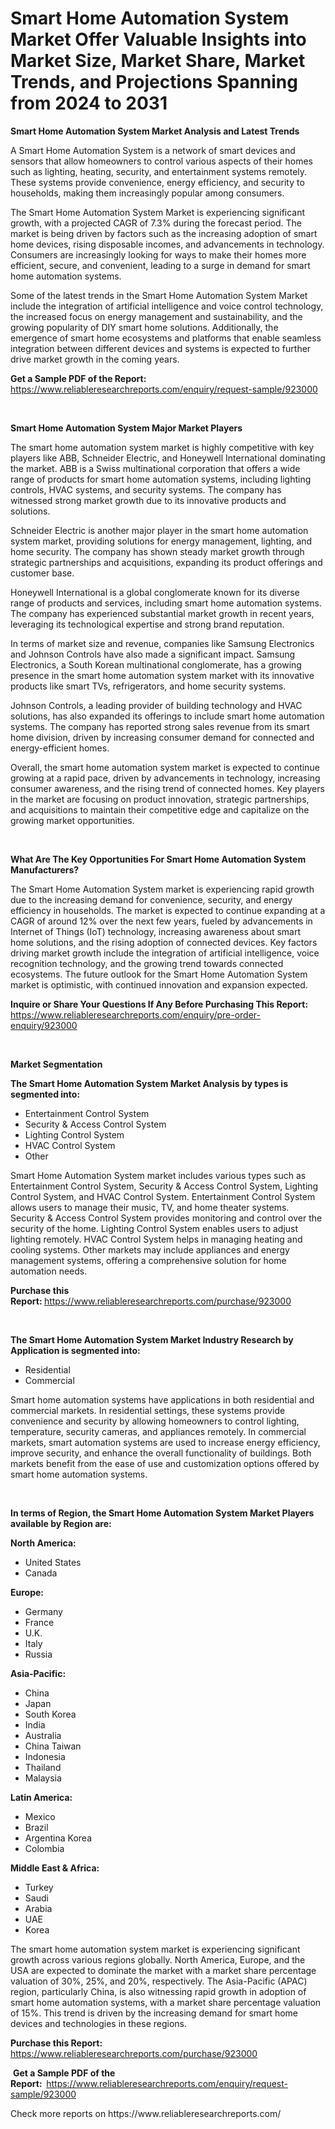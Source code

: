 <p><h1>Smart Home Automation System Market Offer Valuable Insights into Market Size, Market Share, Market Trends, and Projections Spanning from 2024 to 2031</h1></p><p><strong>Smart Home Automation System Market Analysis and Latest Trends</strong></p>
<p><p>A Smart Home Automation System is a network of smart devices and sensors that allow homeowners to control various aspects of their homes such as lighting, heating, security, and entertainment systems remotely. These systems provide convenience, energy efficiency, and security to households, making them increasingly popular among consumers.</p><p>The Smart Home Automation System Market is experiencing significant growth, with a projected CAGR of 7.3% during the forecast period. The market is being driven by factors such as the increasing adoption of smart home devices, rising disposable incomes, and advancements in technology. Consumers are increasingly looking for ways to make their homes more efficient, secure, and convenient, leading to a surge in demand for smart home automation systems.</p><p>Some of the latest trends in the Smart Home Automation System Market include the integration of artificial intelligence and voice control technology, the increased focus on energy management and sustainability, and the growing popularity of DIY smart home solutions. Additionally, the emergence of smart home ecosystems and platforms that enable seamless integration between different devices and systems is expected to further drive market growth in the coming years.</p></p>
<p><strong>Get a Sample PDF of the Report:&nbsp;</strong> <a href="https://www.reliableresearchreports.com/enquiry/request-sample/923000">https://www.reliableresearchreports.com/enquiry/request-sample/923000</a></p>
<p>&nbsp;</p>
<p><strong>Smart Home Automation System Major Market Players</strong></p>
<p><p>The smart home automation system market is highly competitive with key players like ABB, Schneider Electric, and Honeywell International dominating the market. ABB is a Swiss multinational corporation that offers a wide range of products for smart home automation systems, including lighting controls, HVAC systems, and security systems. The company has witnessed strong market growth due to its innovative products and solutions.</p><p>Schneider Electric is another major player in the smart home automation system market, providing solutions for energy management, lighting, and home security. The company has shown steady market growth through strategic partnerships and acquisitions, expanding its product offerings and customer base.</p><p>Honeywell International is a global conglomerate known for its diverse range of products and services, including smart home automation systems. The company has experienced substantial market growth in recent years, leveraging its technological expertise and strong brand reputation.</p><p>In terms of market size and revenue, companies like Samsung Electronics and Johnson Controls have also made a significant impact. Samsung Electronics, a South Korean multinational conglomerate, has a growing presence in the smart home automation system market with its innovative products like smart TVs, refrigerators, and home security systems.</p><p>Johnson Controls, a leading provider of building technology and HVAC solutions, has also expanded its offerings to include smart home automation systems. The company has reported strong sales revenue from its smart home division, driven by increasing consumer demand for connected and energy-efficient homes.</p><p>Overall, the smart home automation system market is expected to continue growing at a rapid pace, driven by advancements in technology, increasing consumer awareness, and the rising trend of connected homes. Key players in the market are focusing on product innovation, strategic partnerships, and acquisitions to maintain their competitive edge and capitalize on the growing market opportunities.</p></p>
<p>&nbsp;</p>
<p><strong>What Are The Key Opportunities For Smart Home Automation System Manufacturers?</strong></p>
<p><p>The Smart Home Automation System market is experiencing rapid growth due to the increasing demand for convenience, security, and energy efficiency in households. The market is expected to continue expanding at a CAGR of around 12% over the next few years, fueled by advancements in Internet of Things (IoT) technology, increasing awareness about smart home solutions, and the rising adoption of connected devices. Key factors driving market growth include the integration of artificial intelligence, voice recognition technology, and the growing trend towards connected ecosystems. The future outlook for the Smart Home Automation System market is optimistic, with continued innovation and expansion expected.</p></p>
<p><strong>Inquire or Share Your Questions If Any Before Purchasing This Report:</strong> <a href="https://www.reliableresearchreports.com/enquiry/pre-order-enquiry/923000">https://www.reliableresearchreports.com/enquiry/pre-order-enquiry/923000</a></p>
<p>&nbsp;</p>
<p><strong>Market Segmentation</strong></p>
<p><strong>The Smart Home Automation System Market Analysis by types is segmented into:</strong></p>
<p><ul><li>Entertainment Control System</li><li>Security & Access Control System</li><li>Lighting Control System</li><li>HVAC Control System</li><li>Other</li></ul></p>
<p><p>Smart Home Automation System market includes various types such as Entertainment Control System, Security & Access Control System, Lighting Control System, and HVAC Control System. Entertainment Control System allows users to manage their music, TV, and home theater systems. Security & Access Control System provides monitoring and control over the security of the home. Lighting Control System enables users to adjust lighting remotely. HVAC Control System helps in managing heating and cooling systems. Other markets may include appliances and energy management systems, offering a comprehensive solution for home automation needs.</p></p>
<p><strong>Purchase this Report:&nbsp;</strong><a href="https://www.reliableresearchreports.com/purchase/923000">https://www.reliableresearchreports.com/purchase/923000</a></p>
<p>&nbsp;</p>
<p><strong>The Smart Home Automation System Market Industry Research by Application is segmented into:</strong></p>
<p><ul><li>Residential</li><li>Commercial</li></ul></p>
<p><p>Smart home automation systems have applications in both residential and commercial markets. In residential settings, these systems provide convenience and security by allowing homeowners to control lighting, temperature, security cameras, and appliances remotely. In commercial markets, smart automation systems are used to increase energy efficiency, improve security, and enhance the overall functionality of buildings. Both markets benefit from the ease of use and customization options offered by smart home automation systems.</p></p>
<p>&nbsp;</p>
<p><strong>In terms of Region, the Smart Home Automation System Market Players available by Region are:</strong></p>
<p>
    <p> <strong> North America: </strong>
        <ul>
            <li>United States</li>
            <li>Canada</li>
        </ul>
        </p> 
    <p> <strong> Europe: </strong>
        <ul>
            <li>Germany</li>
            <li>France</li>
            <li>U.K.</li>
            <li>Italy</li>
            <li>Russia</li>
        </ul>
        </p> 
    <p> <strong> Asia-Pacific: </strong>
        <ul>
            <li>China</li>
            <li>Japan</li>
            <li>South Korea</li>
            <li>India</li>
            <li>Australia</li>
            <li>China Taiwan</li>
            <li>Indonesia</li>
            <li>Thailand</li>
            <li>Malaysia</li>
        </ul>
        </p> 
    <p> <strong> Latin America: </strong>
        <ul>
            <li>Mexico</li>
            <li>Brazil</li>
            <li>Argentina Korea</li>
            <li>Colombia</li>
        </ul>
        </p> 
    <p> <strong> Middle East & Africa: </strong>
        <ul>
            <li>Turkey</li>
            <li>Saudi</li>
            <li>Arabia</li>
            <li>UAE</li>
            <li>Korea</li>
        </ul>
    </p>
    </p>
<p><p>The smart home automation system market is experiencing significant growth across various regions globally. North America, Europe, and the USA are expected to dominate the market with a market share percentage valuation of 30%, 25%, and 20%, respectively. The Asia-Pacific (APAC) region, particularly China, is also witnessing rapid growth in adoption of smart home automation systems, with a market share percentage valuation of 15%. This trend is driven by the increasing demand for smart home devices and technologies in these regions.</p></p>
<p><strong>Purchase this Report: </strong><a href="https://www.reliableresearchreports.com/purchase/923000">https://www.reliableresearchreports.com/purchase/923000</a></p>
<p>&nbsp;<strong>Get a Sample PDF of the Report:&nbsp;&nbsp;</strong><a href="https://www.reliableresearchreports.com/enquiry/request-sample/923000">https://www.reliableresearchreports.com/enquiry/request-sample/923000</a></p>
<p><strong></strong></p>
<p>Check more reports on https://www.reliableresearchreports.com/</p>